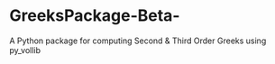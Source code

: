 # GreeksPackage-Beta-
A Python package for computing Second &amp; Third Order Greeks using py_vollib
